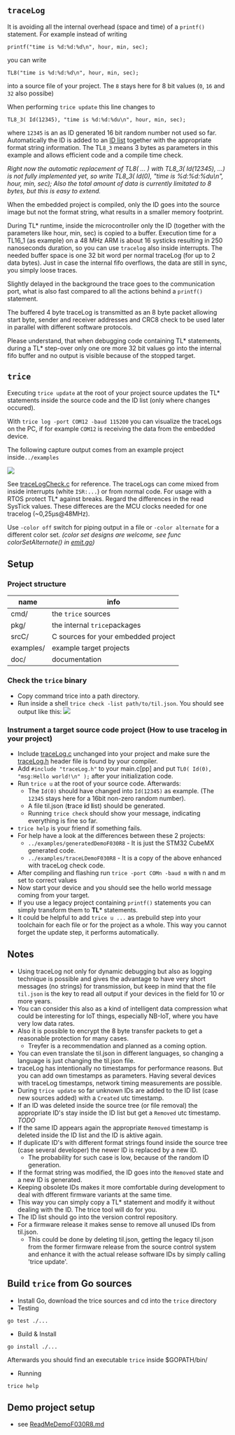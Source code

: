 
## `traceLog`
It is avoiding all the internal overhead (space and time) of a `printf()` 
statement. For example instead of writing 

```
printf("time is %d:%d:%d\n", hour, min, sec);
```
you can write
```
TL8("time is %d:%d:%d\n", hour, min, sec);
```
into a source file of your project. The `8` stays here for 8 bit values (`0`, `16` and `32` also possibe)

When performing  ```trice update``` this line changes to
```
TL8_3( Id(12345), "time is %d:%d:%du\n", hour, min, sec);
```
where ```12345``` is an as ID generated 16 bit random number not used so far. Automatically
the ID is added to an [ID list](./examples/traceLogDemoF030R8/MDK-ARM/til.json) together with the appropriate format string 
information. The TL`8_3` means 3 bytes as parameters in
this example and allows efficient code and a compile time check.

*Right now the automatic replacement of TL8( ... ) with TL8_3( Id(12345), ...) is not fully implemented yet, so write TL8_3( Id(0), "time is %d:%d:%du\n", hour, min, sec); Also the total amount of data is currently limitated to 8 bytes, but this is easy to extend.*

When the embedded project is compiled, only the ID goes into the source image
but not the format string, what results in a smaller memory footprint.

During TL* runtime, inside the microcontroller only the ID (together with the 
parameters like hour, min, sec) is copied to a buffer. Execution time for a TL16_1
(as example) on a 48 MHz ARM is about 16 systicks resulting in 250 nanoseconds duration,
so you can use `tracelog` also inside interrupts. The needed buffer space is
one 32 bit word per normal traceLog (for up to 2 data bytes). Just in case the internal fifo overflows, the data are still in sync, you simply loose traces.

Slightly delayed in the background the trace goes to the communication port,
what is also fast compared to all the actions behind a `printf()` statement.

The buffered 4 byte traceLog is transmitted as an 8 byte packet allowing start byte, sender and
receiver addresses and CRC8 check to be used later in parallel with different
software protocols.

Please understand, that when debugging code containing TL* statements, during a 
TL* step-over only  one ore more 32 bit values go into the internal fifo buffer and no output
is visible because of the stopped target.

## `trice`

Executing `trice update` at the root of your project source updates the TL* statements inside the source code and the ID list (only where changes occured).

With `trice log -port COM12 -baud 115200` you can visualize the traceLogs on the PC, 
if for example `COM12` is receiving the data from the embedded device.

The following capture output comes from an example project inside`../examples`

![](README.media/life.gif)

See [traceLogCheck.c](../examples/traceLogDemoF030R8/Src/traceLogCheck.c) for reference.
The traceLogs can come mixed from inside interrupts (white `ISR:...`) or from normal code. For usage with a RTOS protect TL* against breaks. Regard the differences in the read SysTick values. These differeces are the MCU clocks needed for one tracelog (~0,25µs@48MHz).

Use `-color off` switch for piping output in a file or `-color alternate` for a different color set. *(color set designs are welcome, see func colorSetAlternate() in [emit.go](../pkg/emit/emit.go))*

## Setup

### Project structure
   name        | info                                                    |
---------------|---------------------------------------------------------|
cmd/           | the `trice` sources                                     |
pkg/           | the internal `trice`packages                            |
srcC/          | C sources for your embedded project                     | 
examples/      | example target projects                                 |
doc/           | documentation                                           |

### Check the `trice` binary
- Copy command trice into a path directory.
- Run inside a shell `trice check -list path/to/til.json`. You should see output like this:
![](./README.media/Check.PNG)

### Instrument a target source code project (How to use tracelog in your project)

  - Include [traceLog.c](../scrC/traceLog.c) unchanged into your project and make sure the [traceLog.h](../scrC/traceLog.h) header file is found by your compiler.
- Add `#include "traceLog.h"` to your main.c[pp] and put `TL0( Id(0), "msg:Hello world!\n" );` after your initialization code.
- Run `trice u` at the root of your source code. Afterwards:
    - The `Id(0)` should have changed into `Id(12345)` as example. (The `12345` stays here for a 16bit non-zero random number).
    - A file til.json (**t**race **i**d **l**ist) should be generated.
    - Running `trice check` should show your message, indicating everything is fine so far.
- `trice help` is your friend if something fails.
- For help have a look at the differences between these 2 projects:
  - `../examples/generatedDemoF030R8` - It is just the STM32 CubeMX generated code.
  - `../examples/traceLDemoF030R8` - It is a copy of the above enhanced with traceLog check code.
- After compiling and flashing run `trice -port COMn -baud m` with n and m set to correct values
- Now start your device and you should see the hello world message coming from your target.
- If you use a legacy project containing `printf()` statements you can  simply transform them to **TL*** statements.
- It could be helpful to add `trice u ...` as prebuild step into your toolchain for each file or for the project as a whole. 
  This way you cannot forget the update step, it performs automatically.

## Notes
- Using traceLog not only for dynamic debugging but also as logging technique
    is possible and gives the advantage to have very short messages (no strings) for transmission, 
    but keep in mind that the file `til.json` is the key to read all 
    output if your devices in the field for 10 or more years.
- You can consider this also as a kind of intelligent data compression what could
    be interesting for IoT things, especially NB-IoT, where you have very low data rates.
- Also it is possible to encrypt the 8 byte transfer packets to get a reasonable protection for many cases.
  - Treyfer is a recommendation and planned as a coming option.
- You can even translate the til.json in different languages, so changing a 
    language is just changing the til.json file.
- traceLog has intentionally no timestamps for performance reasons. But you can add own timestamps as parameters. Having several devices with traceLog timestamps, network timing measurements are possible.
- During `trice update` so far unknown IDs are added to the ID list 
    (case new sources added) with a `Created` utc timestamp.
- If an ID was deleted inside the source tree (or file removal) the appropriate 
    ID's stay inside the ID list but get a `Removed` utc timestamp. *TODO*
- If the same ID appears again the appropriate `Removed` timestamp is deleted 
    inside the ID list and the ID is aktive again.
- If duplicate ID's with different format strings found inside the source tree 
  (case several developer) the newer ID is replaced by a new ID.
  - The probability for such case is low, because of the random ID generation.
- If the format string was modified, the ID goes into the `Removed` state and a 
  new ID is generated.
- Keeping obsolete IDs makes it more comfortable during development to deal with 
  dfferent firmware variants at the same time.
- This way you can simply copy a TL* statement and modify it without dealing with
  the ID. The trice tool will do for you.
- The ID list should go into the version control repository.
- For a firmware release it makes sense to remove all unused IDs from 
    til.json.
  - This could be done by deleting til.json, getting the legacy til.json from the former firmware release 
      from the source control system and enhance it with the actual release
      software IDs by simply calling 'trice update'.

## Build `trice` from Go sources
- Install Go, download the trice sources and cd into the `trice` directory
- Testing
```
go test ./...
```
- Build & Install
```
go install ./...
```
Afterwards you should find an executable `trice` inside $GOPATH/bin/
- Running
```
trice help
```

## Demo project setup
- see [ReadMeDemoF030R8.md](./ReadMeDemoF030R8.md)

